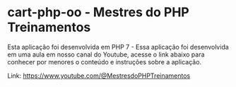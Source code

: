 # **cart-php-oo - Mestres do PHP Treinamentos**
Esta aplicação foi desenvolvida em PHP 7 - Essa aplicação foi desenvolvida em uma aula em nosso canal do Youtube, acesse o link abaixo para conhecer por menores o conteúdo e instruções sobre a aplicação. 

Link: https://www.youtube.com/@MestresdoPHPTreinamentos 
